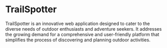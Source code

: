 # TrailSpotter
 TrailSpotter is an innovative web application designed to cater to the diverse needs of outdoor enthusiasts and adventure seekers. It addresses the growing demand for a comprehensive and user-friendly platform that simplifies the process of discovering and planning outdoor activities.
